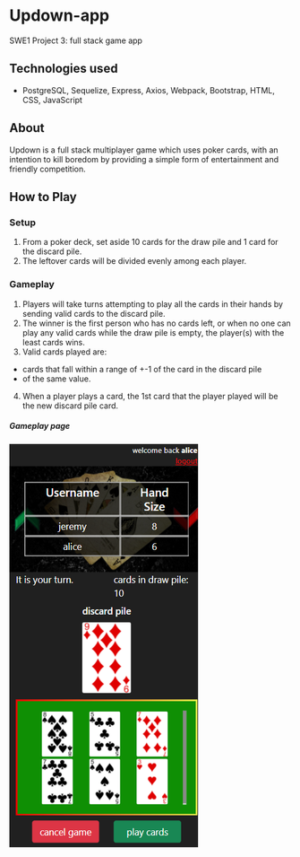 # Updown-app
SWE1 Project 3: full stack game app

## Technologies used
- PostgreSQL, Sequelize, Express, Axios, Webpack, Bootstrap, HTML, CSS, JavaScript  

## About
Updown is a full stack multiplayer game which uses poker cards, with an intention to kill boredom by providing a simple form of entertainment and friendly competition.  

## How to Play
### Setup
1. From a poker deck, set aside 10 cards for the draw pile and 1 card for the discard pile. 
2. The leftover cards will be divided evenly among each player.

### Gameplay
1. Players will take turns attempting to play all the cards in their hands by sending valid cards to the discard pile. 
2. The winner is the first person who has no cards left, or when no one can play any valid cards while the draw pile is empty, the player(s) with the least cards wins. 
3. Valid cards played are:
  - cards that fall within a range of +-1 of the card in the discard pile
  - of the same value.
4. When a player plays a card, the 1st card that the player played will be the new discard pile card.


##### Gameplay page
![gameplay-image](./gameplay-example.PNG)



